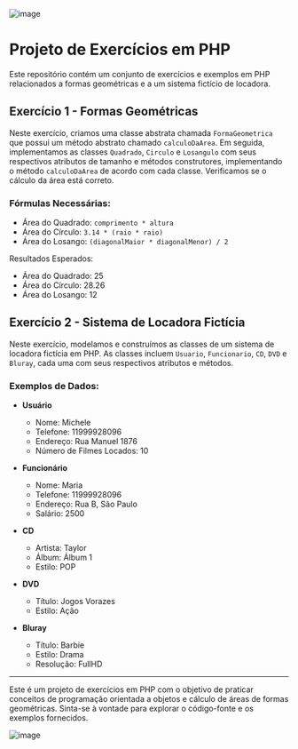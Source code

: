 
![image](https://github.com/MicheleSaht/exercicio-php-formas-geometricas-usuarios/assets/78928188/ab38b9cd-f53c-47ba-b38b-7edb2427beef)


# Projeto de Exercícios em PHP

Este repositório contém um conjunto de exercícios e exemplos em PHP relacionados a formas geométricas e a um sistema fictício de locadora.


## Exercício 1 - Formas Geométricas

Neste exercício, criamos uma classe abstrata chamada `FormaGeometrica` que possui um método abstrato chamado `calculoDaArea`. Em seguida, implementamos as classes `Quadrado`, `Circulo` e `Losangulo` com seus respectivos atributos de tamanho e métodos construtores, implementando o método `calculoDaArea` de acordo com cada classe. Verificamos se o cálculo da área está correto.


### Fórmulas Necessárias:

- Área do Quadrado: `comprimento * altura`
- Área do Círculo: `3.14 * (raio * raio)`
- Área do Losango: `(diagonalMaior * diagonalMenor) / 2`

Resultados Esperados:
- Área do Quadrado: 25
- Área do Círculo: 28.26
- Área do Losango: 12



## Exercício 2 - Sistema de Locadora Fictícia

Neste exercício, modelamos e construímos as classes de um sistema de locadora fictícia em PHP. As classes incluem `Usuario`, `Funcionario`, `CD`, `DVD` e `Bluray`, cada uma com seus respectivos atributos e métodos.



### Exemplos de Dados:

- **Usuário**
  - Nome: Michele
  - Telefone: 11999928096
  - Endereço: Rua Manuel 1876
  - Número de Filmes Locados: 10

- **Funcionário**
  - Nome: Maria
  - Telefone: 11999928096
  - Endereço: Rua B, São Paulo
  - Salário: 2500

- **CD**
  - Artista: Taylor
  - Álbum: Álbum 1
  - Estilo: POP

- **DVD**
  - Título: Jogos Vorazes
  - Estilo: Ação

- **Bluray**
  - Título: Barbie
  - Estilo: Drama
  - Resolução: FullHD

---


Este é um projeto de exercícios em PHP com o objetivo de praticar conceitos de programação orientada a objetos e cálculo de áreas de formas geométricas. Sinta-se à vontade para explorar o código-fonte e os exemplos fornecidos.

![image](https://github.com/MicheleSaht/exercicio-php-formas-geometricas-usuarios/assets/78928188/a3a8e353-9cde-4436-8323-a1d3fe8395f3)





